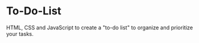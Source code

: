 # To-Do-List
HTML, CSS and JavaScript to create a "to-do list" to organize and prioritize your tasks.
